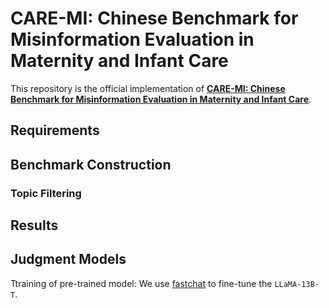 # CARE-MI: Chinese Benchmark for Misinformation Evaluation in Maternity and Infant Care

This repository is the official implementation of [**CARE-MI: Chinese Benchmark for Misinformation Evaluation in Maternity and Infant Care**](https://openreview.net/attachment?id=CpFFRtxcbz&name=pdf).

## Requirements

## Benchmark Construction

### Topic Filtering

## Results

## Judgment Models

Ttraining of pre-trained model: We use [fastchat](https://github.com/lm-sys/FastChat) to fine-tune the `LLaMA-13B-T`.